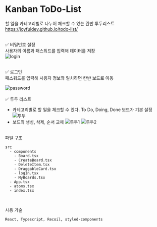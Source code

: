 # Kanban ToDo-List

할 일을 카테고리별로 나누어 체크할 수 있는 칸반 투두리스트  
https://joyfuldev.github.io/todo-list/
<br />
<br />

✅ 비밀번호 설정  
사용자의 이름과 패스워드를 입력해 데이터를 저장  
![login](https://user-images.githubusercontent.com/76932302/184075049-ebec6671-9eff-45c8-bf2c-d57f243e70e2.gif)

<br />
✅ 로그인    
<br />
패스워드를 입력해 사용자 정보와 일치하면 칸반 보드로 이동

![password](https://user-images.githubusercontent.com/76932302/184075488-d8ba67be-c509-485a-86d6-ab5512adaeaf.gif)
<br />  
✅ 투두 리스트

- 카테고리별로 할 일을 체크할 수 있다. To Do, Doing, Done 보드가 기본 설정
  ![투두](https://user-images.githubusercontent.com/76932302/184078726-bad30cf9-8e9f-46b1-9841-02c94e0d30eb.gif)
- 보드의 생성, 삭제, 순서 교체
  ![투두1](https://user-images.githubusercontent.com/76932302/184087475-3c711b08-ded2-4653-bcbb-f9107d88c979.gif)
  ![투두2](https://user-images.githubusercontent.com/76932302/184087707-65473203-82e7-43c6-8deb-af55770ee97d.gif)

<br />
파일 구조

    src
      - components
        - Board.tsx
        - CreateBoard.tsx
        - DeleteItem.tsx
        - DraggableCard.tsx
        - logIn.tsx
        - MyBoards.tsx
      - App.tsx
      - atoms.tsx
      - index.tsx

<br />

사용 기술

```
React, Typescript, Recoil, styled-components
```

<br />
